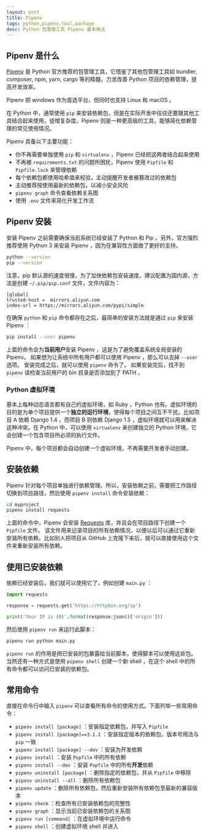 ```yaml
---
layout: post
title: Pipenv
tags: python,pipenv,tool,package
desc: Python 包管理工具 Pipenv 基本用法
--- 
```


## Pipenv 是什么

[Pipenv](https://docs.pipenv.org/) 是 Python 官方推荐的包管理工具，它借鉴了其他包管理工具如 bundler, composer, npm, yarn, cargo 等的精髓，力求改善 Python 项目的依赖管理，提高开发效率。

Pipenv 把 windows 作为首选平台，但同时也支持 Linux 和 macOS 。

在 Python 中，通常使用 `pip` 来安装依赖包，但是在实际开发中往往还要跟其他工具结合起来使用，徒增复杂度。Pipenv 则是一种更高级的工具，能够简化依赖管理的常见使用情况。

Pipenv 具备以下主要功能：

* 你不再需要单独使用 `pip` 和 `virtualenv` ，Pipenv 已经把这两者结合起来使用
* 不再被 `requirements.txt` 的问题所困扰，Pipenv 使用 `Pipfile` 和 `Pipfile.lock` 来管理依赖
* 每个依赖包都使用哈希值来校验，主动提醒开发者被篡改过的依赖包
* 主动推荐按使用最新的依赖包，以减小安全风险
* `pipenv graph` 命令查看依赖关系图
* 使用 `.env` 文件来简化开发工作流

## Pipenv 安装

安装 Pipenv 之前需要确保当前系统已经安装了 Python 和 Pip 。另外，官方强烈推荐使用 Python 3 来安装 Pipenv ，因为在兼容性方面做了更好的支持。

```bash
python --version
pip --version
```

注意，pip 默认源的速度很慢，为了加快依赖包安装速度，建议配置为国内源，方法是创建 `~/.pip/pip.conf` 文件，文件内容为：

 ```
 [global]
 trusted-host =  mirrors.aliyun.com
 index-url = https://mirrors.aliyun.com/pypi/simple
 ```

在确保 `python` 和 `pip` 命令都存在之后，最简单的安装方法就是通过 `pip` 来安装 Pipenv ：

```bash
pip install --user pipenv
```

上面的命令会为**当前用户**安装 Pipenv ，这是为了避免覆盖系统全局安装的 Pipenv。
如果想为让系统中所有用户都可以使用 Pipenv ，那么可以去掉 `--user` 选项。
安装完成之后，就可以使用 `pipenv` 命令了。
如果安装完后，找不到 `pipenv` 请检查当前用户的 bin 目录是否添加到了 PATH 。

### Python 虚拟环境

基本上每种动态语言都有自己的虚拟环境，如 Ruby ，Python 也有。虚拟环境的目的是为单个项目提供一个**独立的运行环境**，使得每个项目之间互不干扰。比如项目 A 依赖 Django 1.4 ，而项目 B 则依赖 Django 1.5 ，虚拟环境就可以用来解决这种冲突。在 Python 中，可以使用 `virtualenv` 来创建独立的 Python 环境，它会创建一个包含项目所必须的执行文件。

Pipenv 中，每个项目都会自动创建一个虚拟环境，不再需要开发者手动创建。

## 安装依赖

Pipenv 针对每个项目单独进行依赖管理。所以，安装依赖之前，需要把工作路径切换到项目路径，然后使用 `pipenv install` 命令安装依赖：

```bash
cd myproject
pipenv install requests
```

上面的命令中，Pipenv 会安装 [Requests](https://python-requests.org/) 库，并且会在项目路径下创建一个 `Pipfile` 文件。
该文件用来记录项目的所有依赖情况，以便以后可以通过它重新安装所有依赖。比如别人把项目从 GitHub 上克隆下来后，就可以直接使用这个文件来重新安装所有依赖。

## 使用已安装依赖

依赖已经安装后，我们就可以使用它了，例如创建 `main.py` ：

```python
import requests

response = requests.get('https://httpbin.org/ip')

print('Your IP is {0}'.format(response.json()['origin']))
```

然后使用 `pipenv run` 来运行此脚本：

```bash
pipenv run python main.py
```

`pipenv run` 的作用是把已安装的包暴露给当前脚本，使得脚本可以使用这些包。
当然还有一种方式是使用 `pipenv shell` 创建一个新 shell ，在这个 shell 中的所有命令都可以访问已安装的依赖包。

## 常用命令

直接在命令行中输入 `pipenv` 可以查看所有命令的使用方式。下面列举一些常用命令：

* `pipenv install [package]` ：安装指定依赖包，并写入 `Pipfile`
* `pipenv install [package]==3.1.1` ：安装指定版本的依赖包，版本号用法与 `pip` 一致
* `pipenv install [package] --dev` ：安装为开发依赖
* `pipenv install` ：安装 `Popfile` 中的所有依赖
* `pipenv install --dev` ：安装 `Popfile` 中的所有**开发**依赖
* `pipenv uninstall [package]` ：删除指定的依赖包，并从 `Pipfile` 中移除
* `pipenv uninstall --all` ：删除所有依赖包
* `pipenv update` ：删除所有依赖包，然后重新安装所有依赖包至最新的兼容版本
* `pipenv check` ：检查所有已安装依赖包的完整性
* `pipenv graph` ：显示当前已安装依赖包的关系图
* `pipenv run [command]` ：在虚拟环境中运行命令
* `pipenv shell` ：创建虚拟环境 shell 并进入